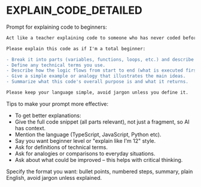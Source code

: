 # EXPLAIN_CODE_DETAILED

Prompt for explaining code to beginners:

```diff
Act like a teacher explaining code to someone who has never coded before.

Please explain this code as if I'm a total beginner:

- Break it into parts (variables, functions, loops, etc.) and describe what each part does in simple words.
- Define any technical terms you use.
- Describe how the logic flows from start to end (what is executed first, what's next).
- Give a simple example or analogy that illustrates the main ideas.
- Summarize what this code's overall purpose is and what it returns.

Please keep your language simple, avoid jargon unless you define it.
```

Tips to make your prompt more effective:

- To get better explanations:
- Give the full code snippet (all parts relevant), not just a fragment, so AI has context.
- Mention the language (TypeScript, JavaScript, Python etc).
- Say you want beginner level or "explain like I'm 12" style.
- Ask for definitions of technical terms.
- Ask for analogies or comparisons to everyday situations.
- Ask about what could be improved – this helps with critical thinking.

Specify the format you want: bullet points, numbered steps, summary, plain English, avoid jargon unless explained.
